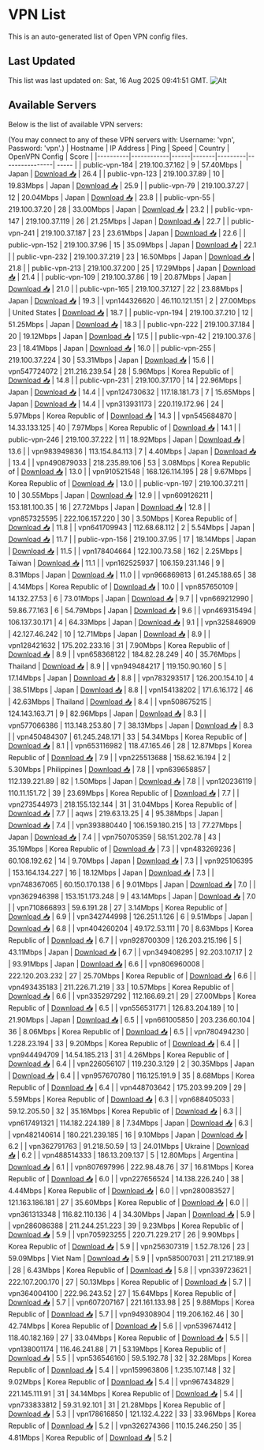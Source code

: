 # VPN List

This is an auto-generated list of Open VPN config files.

## Last Updated

This list was last updated on: Sat, 16 Aug 2025 09:41:51 GMT.
![Alt](https://repobeats.axiom.co/api/embed/186b98318ef1479477931607c1ad7d823f12451f.svg "Repobeats analytics image")

## Available Servers

Below is the list of available VPN servers:

(You may connect to any of these VPN servers with: Username: 'vpn', Password: 'vpn'.)
| Hostname | IP Address | Ping | Speed | Country | OpenVPN Config | Score |
|----------|------------|------|-------|---------|----------------| ----- |
| public-vpn-184 | 219.100.37.162 | 9 | 57.40Mbps | Japan | [Download 📥](./configs/server_0_JP.ovpn) | 26.4 |
| public-vpn-123 | 219.100.37.89 | 10 | 19.83Mbps | Japan | [Download 📥](./configs/server_1_JP.ovpn) | 25.9 |
| public-vpn-79 | 219.100.37.27 | 12 | 20.04Mbps | Japan | [Download 📥](./configs/server_2_JP.ovpn) | 23.8 |
| public-vpn-55 | 219.100.37.20 | 28 | 33.00Mbps | Japan | [Download 📥](./configs/server_3_JP.ovpn) | 23.2 |
| public-vpn-147 | 219.100.37.119 | 26 | 21.25Mbps | Japan | [Download 📥](./configs/server_4_JP.ovpn) | 22.7 |
| public-vpn-241 | 219.100.37.187 | 23 | 23.61Mbps | Japan | [Download 📥](./configs/server_5_JP.ovpn) | 22.6 |
| public-vpn-152 | 219.100.37.96 | 15 | 35.09Mbps | Japan | [Download 📥](./configs/server_6_JP.ovpn) | 22.1 |
| public-vpn-232 | 219.100.37.219 | 23 | 16.50Mbps | Japan | [Download 📥](./configs/server_7_JP.ovpn) | 21.8 |
| public-vpn-213 | 219.100.37.200 | 25 | 17.29Mbps | Japan | [Download 📥](./configs/server_8_JP.ovpn) | 21.4 |
| public-vpn-109 | 219.100.37.86 | 19 | 20.87Mbps | Japan | [Download 📥](./configs/server_9_JP.ovpn) | 21.0 |
| public-vpn-165 | 219.100.37.127 | 22 | 23.88Mbps | Japan | [Download 📥](./configs/server_10_JP.ovpn) | 19.3 |
| vpn144326620 | 46.110.121.151 | 2 | 27.00Mbps | United States | [Download 📥](./configs/server_11_US.ovpn) | 18.7 |
| public-vpn-194 | 219.100.37.210 | 12 | 51.25Mbps | Japan | [Download 📥](./configs/server_12_JP.ovpn) | 18.3 |
| public-vpn-222 | 219.100.37.184 | 20 | 19.12Mbps | Japan | [Download 📥](./configs/server_13_JP.ovpn) | 17.5 |
| public-vpn-42 | 219.100.37.6 | 23 | 18.41Mbps | Japan | [Download 📥](./configs/server_14_JP.ovpn) | 16.0 |
| public-vpn-255 | 219.100.37.224 | 30 | 53.31Mbps | Japan | [Download 📥](./configs/server_15_JP.ovpn) | 15.6 |
| vpn547724072 | 211.216.239.54 | 28 | 5.96Mbps | Korea Republic of | [Download 📥](./configs/server_16_KR.ovpn) | 14.8 |
| public-vpn-231 | 219.100.37.170 | 14 | 22.96Mbps | Japan | [Download 📥](./configs/server_17_JP.ovpn) | 14.4 |
| vpn124730632 | 117.18.181.73 | 7 | 15.65Mbps | Japan | [Download 📥](./configs/server_18_JP.ovpn) | 14.4 |
| vpn313931173 | 220.119.172.96 | 24 | 5.97Mbps | Korea Republic of | [Download 📥](./configs/server_19_KR.ovpn) | 14.3 |
| vpn545684870 | 14.33.133.125 | 40 | 7.97Mbps | Korea Republic of | [Download 📥](./configs/server_20_KR.ovpn) | 14.1 |
| public-vpn-246 | 219.100.37.222 | 11 | 18.92Mbps | Japan | [Download 📥](./configs/server_21_JP.ovpn) | 13.6 |
| vpn983949836 | 113.154.84.113 | 7 | 4.40Mbps | Japan | [Download 📥](./configs/server_22_JP.ovpn) | 13.4 |
| vpn490879033 | 218.235.89.106 | 53 | 3.08Mbps | Korea Republic of | [Download 📥](./configs/server_23_KR.ovpn) | 13.0 |
| vpn910521548 | 168.126.114.195 | 28 | 9.67Mbps | Korea Republic of | [Download 📥](./configs/server_24_KR.ovpn) | 13.0 |
| public-vpn-197 | 219.100.37.211 | 10 | 30.55Mbps | Japan | [Download 📥](./configs/server_25_JP.ovpn) | 12.9 |
| vpn609126211 | 153.181.100.35 | 16 | 27.72Mbps | Japan | [Download 📥](./configs/server_26_JP.ovpn) | 12.8 |
| vpn857325595 | 222.106.157.220 | 30 | 3.50Mbps | Korea Republic of | [Download 📥](./configs/server_27_KR.ovpn) | 11.8 |
| vpn641709943 | 112.68.68.112 | 2 | 5.54Mbps | Japan | [Download 📥](./configs/server_28_JP.ovpn) | 11.7 |
| public-vpn-156 | 219.100.37.95 | 17 | 18.14Mbps | Japan | [Download 📥](./configs/server_29_JP.ovpn) | 11.5 |
| vpn178404664 | 122.100.73.58 | 162 | 2.25Mbps | Taiwan | [Download 📥](./configs/server_30_TW.ovpn) | 11.1 |
| vpn162525937 | 106.159.231.146 | 9 | 8.31Mbps | Japan | [Download 📥](./configs/server_31_JP.ovpn) | 11.0 |
| vpn966869813 | 61.245.188.65 | 38 | 4.14Mbps | Korea Republic of | [Download 📥](./configs/server_32_KR.ovpn) | 10.0 |
| vpn857650109 | 14.132.27.53 | 6 | 73.01Mbps | Japan | [Download 📥](./configs/server_33_JP.ovpn) | 9.7 |
| vpn669212990 | 59.86.77.163 | 6 | 54.79Mbps | Japan | [Download 📥](./configs/server_34_JP.ovpn) | 9.6 |
| vpn469315494 | 106.137.30.171 | 4 | 64.33Mbps | Japan | [Download 📥](./configs/server_35_JP.ovpn) | 9.1 |
| vpn325846909 | 42.127.46.242 | 10 | 12.71Mbps | Japan | [Download 📥](./configs/server_36_JP.ovpn) | 8.9 |
| vpn128421632 | 175.202.233.16 | 31 | 7.90Mbps | Korea Republic of | [Download 📥](./configs/server_37_KR.ovpn) | 8.9 |
| vpn658368122 | 184.82.28.249 | 40 | 35.76Mbps | Thailand | [Download 📥](./configs/server_38_TH.ovpn) | 8.9 |
| vpn949484217 | 119.150.90.160 | 5 | 17.14Mbps | Japan | [Download 📥](./configs/server_39_JP.ovpn) | 8.8 |
| vpn783293517 | 126.200.154.10 | 4 | 38.51Mbps | Japan | [Download 📥](./configs/server_40_JP.ovpn) | 8.8 |
| vpn154138202 | 171.6.16.172 | 46 | 42.63Mbps | Thailand | [Download 📥](./configs/server_41_TH.ovpn) | 8.4 |
| vpn508675215 | 124.143.163.71 | 9 | 82.96Mbps | Japan | [Download 📥](./configs/server_42_JP.ovpn) | 8.3 |
| vpn577066386 | 113.148.253.80 | 7 | 38.13Mbps | Japan | [Download 📥](./configs/server_43_JP.ovpn) | 8.3 |
| vpn450484307 | 61.245.248.171 | 33 | 54.34Mbps | Korea Republic of | [Download 📥](./configs/server_44_KR.ovpn) | 8.1 |
| vpn653116982 | 118.47.165.46 | 28 | 12.87Mbps | Korea Republic of | [Download 📥](./configs/server_45_KR.ovpn) | 7.9 |
| vpn225513688 | 158.62.16.194 | 2 | 5.30Mbps | Philippines | [Download 📥](./configs/server_46_PH.ovpn) | 7.8 |
| vpn639658857 | 112.139.221.89 | 82 | 1.50Mbps | Japan | [Download 📥](./configs/server_47_JP.ovpn) | 7.8 |
| vpn120236119 | 110.11.151.72 | 39 | 23.69Mbps | Korea Republic of | [Download 📥](./configs/server_48_KR.ovpn) | 7.7 |
| vpn273544973 | 218.155.132.144 | 31 | 31.04Mbps | Korea Republic of | [Download 📥](./configs/server_49_KR.ovpn) | 7.7 |
| aqws | 219.63.13.25 | 4 | 95.38Mbps | Japan | [Download 📥](./configs/server_50_JP.ovpn) | 7.4 |
| vpn393880440 | 106.159.180.215 | 13 | 77.27Mbps | Japan | [Download 📥](./configs/server_51_JP.ovpn) | 7.4 |
| vpn750705359 | 58.151.202.78 | 43 | 35.19Mbps | Korea Republic of | [Download 📥](./configs/server_52_KR.ovpn) | 7.3 |
| vpn483269236 | 60.108.192.62 | 14 | 9.70Mbps | Japan | [Download 📥](./configs/server_53_JP.ovpn) | 7.3 |
| vpn925106395 | 153.164.134.227 | 16 | 18.12Mbps | Japan | [Download 📥](./configs/server_54_JP.ovpn) | 7.3 |
| vpn748367065 | 60.150.170.138 | 6 | 9.01Mbps | Japan | [Download 📥](./configs/server_55_JP.ovpn) | 7.0 |
| vpn362946398 | 153.151.173.248 | 9 | 43.14Mbps | Japan | [Download 📥](./configs/server_56_JP.ovpn) | 7.0 |
| vpn710866893 | 59.6.191.28 | 27 | 3.14Mbps | Korea Republic of | [Download 📥](./configs/server_57_KR.ovpn) | 6.9 |
| vpn342744998 | 126.251.1.126 | 6 | 9.51Mbps | Japan | [Download 📥](./configs/server_58_JP.ovpn) | 6.8 |
| vpn404260204 | 49.172.53.111 | 70 | 8.63Mbps | Korea Republic of | [Download 📥](./configs/server_59_KR.ovpn) | 6.7 |
| vpn928700309 | 126.203.215.196 | 5 | 43.11Mbps | Japan | [Download 📥](./configs/server_60_JP.ovpn) | 6.7 |
| vpn349408295 | 92.203.107.17 | 2 | 93.91Mbps | Japan | [Download 📥](./configs/server_61_JP.ovpn) | 6.6 |
| vpn806960008 | 222.120.203.232 | 27 | 25.70Mbps | Korea Republic of | [Download 📥](./configs/server_62_KR.ovpn) | 6.6 |
| vpn493435183 | 211.226.71.219 | 33 | 10.57Mbps | Korea Republic of | [Download 📥](./configs/server_63_KR.ovpn) | 6.6 |
| vpn335297292 | 112.166.69.21 | 29 | 27.00Mbps | Korea Republic of | [Download 📥](./configs/server_64_KR.ovpn) | 6.5 |
| vpn556531771 | 126.83.204.189 | 10 | 21.90Mbps | Japan | [Download 📥](./configs/server_65_JP.ovpn) | 6.5 |
| vpn661005850 | 203.236.60.104 | 36 | 8.06Mbps | Korea Republic of | [Download 📥](./configs/server_66_KR.ovpn) | 6.5 |
| vpn780494230 | 1.228.23.194 | 33 | 9.20Mbps | Korea Republic of | [Download 📥](./configs/server_67_KR.ovpn) | 6.4 |
| vpn944494709 | 14.54.185.213 | 31 | 4.26Mbps | Korea Republic of | [Download 📥](./configs/server_68_KR.ovpn) | 6.4 |
| vpn226056107 | 119.230.3.129 | 2 | 30.35Mbps | Japan | [Download 📥](./configs/server_69_JP.ovpn) | 6.4 |
| vpn957670780 | 116.125.191.9 | 35 | 8.68Mbps | Korea Republic of | [Download 📥](./configs/server_70_KR.ovpn) | 6.4 |
| vpn448703642 | 175.203.99.209 | 29 | 5.59Mbps | Korea Republic of | [Download 📥](./configs/server_71_KR.ovpn) | 6.3 |
| vpn688405033 | 59.12.205.50 | 32 | 35.16Mbps | Korea Republic of | [Download 📥](./configs/server_72_KR.ovpn) | 6.3 |
| vpn617491321 | 114.182.224.189 | 8 | 7.34Mbps | Japan | [Download 📥](./configs/server_73_JP.ovpn) | 6.3 |
| vpn482140614 | 180.221.239.185 | 16 | 9.10Mbps | Japan | [Download 📥](./configs/server_74_JP.ovpn) | 6.2 |
| vpn362791763 | 91.218.50.59 | 13 | 24.01Mbps | Ukraine | [Download 📥](./configs/server_75_UA.ovpn) | 6.2 |
| vpn488514333 | 186.13.209.137 | 5 | 12.80Mbps | Argentina | [Download 📥](./configs/server_76_AR.ovpn) | 6.1 |
| vpn807697996 | 222.98.48.76 | 37 | 16.81Mbps | Korea Republic of | [Download 📥](./configs/server_77_KR.ovpn) | 6.0 |
| vpn227656524 | 14.138.226.240 | 38 | 4.44Mbps | Korea Republic of | [Download 📥](./configs/server_78_KR.ovpn) | 6.0 |
| vpn280083527 | 121.163.186.181 | 27 | 35.60Mbps | Korea Republic of | [Download 📥](./configs/server_79_KR.ovpn) | 6.0 |
| vpn361313348 | 116.82.110.136 | 4 | 34.30Mbps | Japan | [Download 📥](./configs/server_80_JP.ovpn) | 5.9 |
| vpn286086388 | 211.244.251.223 | 39 | 9.23Mbps | Korea Republic of | [Download 📥](./configs/server_81_KR.ovpn) | 5.9 |
| vpn705923255 | 220.71.229.217 | 26 | 9.90Mbps | Korea Republic of | [Download 📥](./configs/server_82_KR.ovpn) | 5.9 |
| vpn256307319 | 1.52.78.126 | 23 | 59.09Mbps | Viet Nam | [Download 📥](./configs/server_83_VN.ovpn) | 5.9 |
| vpn585007031 | 211.217.189.91 | 28 | 6.43Mbps | Korea Republic of | [Download 📥](./configs/server_84_KR.ovpn) | 5.8 |
| vpn339723621 | 222.107.200.170 | 27 | 50.13Mbps | Korea Republic of | [Download 📥](./configs/server_85_KR.ovpn) | 5.7 |
| vpn364004100 | 222.96.243.52 | 27 | 15.64Mbps | Korea Republic of | [Download 📥](./configs/server_86_KR.ovpn) | 5.7 |
| vpn607207167 | 221.161.133.98 | 25 | 9.88Mbps | Korea Republic of | [Download 📥](./configs/server_87_KR.ovpn) | 5.7 |
| vpn949308904 | 119.206.162.46 | 30 | 42.74Mbps | Korea Republic of | [Download 📥](./configs/server_88_KR.ovpn) | 5.6 |
| vpn539674412 | 118.40.182.169 | 27 | 33.04Mbps | Korea Republic of | [Download 📥](./configs/server_89_KR.ovpn) | 5.5 |
| vpn138001174 | 116.46.241.88 | 71 | 53.19Mbps | Korea Republic of | [Download 📥](./configs/server_90_KR.ovpn) | 5.5 |
| vpn536546160 | 59.5.192.78 | 32 | 32.28Mbps | Korea Republic of | [Download 📥](./configs/server_91_KR.ovpn) | 5.4 |
| vpn159963806 | 1.235.107.148 | 32 | 9.02Mbps | Korea Republic of | [Download 📥](./configs/server_92_KR.ovpn) | 5.4 |
| vpn967434829 | 221.145.111.91 | 31 | 34.14Mbps | Korea Republic of | [Download 📥](./configs/server_93_KR.ovpn) | 5.4 |
| vpn733833812 | 59.31.92.101 | 31 | 21.28Mbps | Korea Republic of | [Download 📥](./configs/server_94_KR.ovpn) | 5.3 |
| vpn178616850 | 121.132.4.222 | 33 | 33.96Mbps | Korea Republic of | [Download 📥](./configs/server_95_KR.ovpn) | 5.2 |
| vpn326274366 | 110.15.246.250 | 35 | 4.81Mbps | Korea Republic of | [Download 📥](./configs/server_96_KR.ovpn) | 5.2 |
